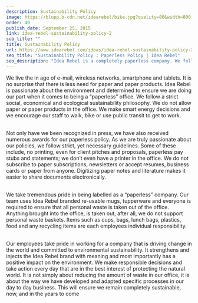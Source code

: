 ```yaml
---
description: Sustainability Policy
image: https://blupp.b-cdn.net/idearebel/bike.jpg?quality=80&width=800
order: 40
publish_date: September 25, 2015
link: idea-rebel-sustainability-policy-2
sub_title: ""
title: Sustainability Policy
url: https://www.idearebel.com/ideas/idea-rebel-sustainability-policy-2/
seo_title: "Sustainability Policy : Paperless Policy | Idea Rebel"
seo_description: "Idea Rebel is a completely paperless company. We follow a strict sustainability philosophy with paperless offices in Vancouver & Toronto."
---
```

We live the in age of e-mail, wireless networks, smartphone and tablets. It is no surprise that there is less need for paper and paper products.  Idea Rebel is passionate about the environment and determined to ensure we are doing our part when it comes to being a “paperless” office. We follow a strict social, economical and ecological sustainability philosophy. We do not allow paper or paper products in the office. We make smart energy decisions and we encourage our staff to walk, bike or use public transit to get to work.

\
Not only have we been recognized in press, we have also received numerous awards for our paperless policy.  As we are truly passionate about our policies, we follow strict, yet necessary guidelines. Some of these include, no printing, even for client pitches and proposals, paperless pay stubs and statements; we don’t even have a printer in the office. We do not subscribe to paper subscriptions, newsletters or accept resumes, business cards or paper from anyone. Digitizing paper notes and literature makes it easier to share documents electronically.

\
We take tremendous pride in being labelled as a “paperless” company.  Our team uses Idea Rebel branded re-usable mugs, tupperware and everyone is required to ensure that all personal waste is taken out of the office.  Anything brought into the office, is taken out, after all, we do not support personal waste baskets. Items such as cups, bags, lunch bags, plastics, food and any recycling items are each employees individual responsibility.

\
Our employees take pride in working for a company that is driving change in the world and committed to environmental sustainability. It strengthens and injects the Idea Rebel brand with meaning and most importantly has a positive impact on the environment. We make responsible decisions and take action every day that are in the best interest of protecting the natural world. It is not simply about reducing the amount of waste in our office, it is about the way we have developed and adapted specific processes in our day to day business. This will ensure we remain completely sustainable, now, and in the years to come
